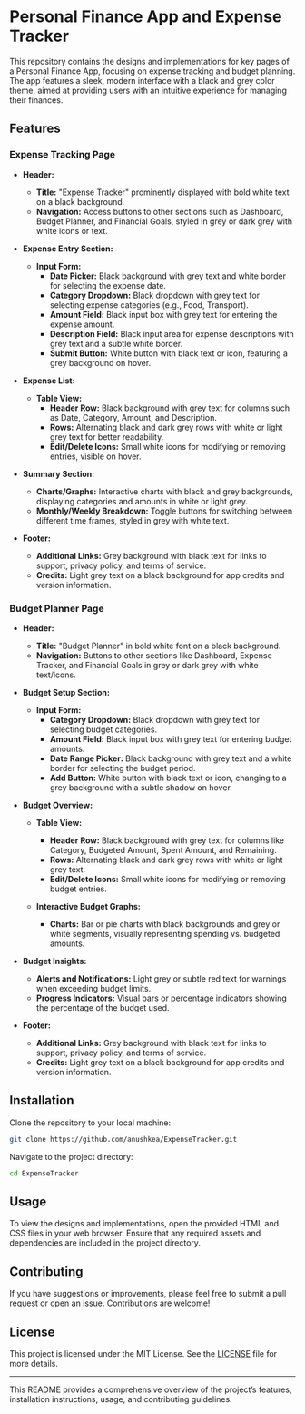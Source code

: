
# Personal Finance App and Expense Tracker

This repository contains the designs and implementations for key pages of a Personal Finance App, focusing on expense tracking and budget planning. The app features a sleek, modern interface with a black and grey color theme, aimed at providing users with an intuitive experience for managing their finances.

## Features

### Expense Tracking Page

- **Header:**
  - **Title:** "Expense Tracker" prominently displayed with bold white text on a black background.
  - **Navigation:** Access buttons to other sections such as Dashboard, Budget Planner, and Financial Goals, styled in grey or dark grey with white icons or text.

- **Expense Entry Section:**
  - **Input Form:**
    - **Date Picker:** Black background with grey text and white border for selecting the expense date.
    - **Category Dropdown:** Black dropdown with grey text for selecting expense categories (e.g., Food, Transport).
    - **Amount Field:** Black input box with grey text for entering the expense amount.
    - **Description Field:** Black input area for expense descriptions with grey text and a subtle white border.
    - **Submit Button:** White button with black text or icon, featuring a grey background on hover.

- **Expense List:**
  - **Table View:**
    - **Header Row:** Black background with grey text for columns such as Date, Category, Amount, and Description.
    - **Rows:** Alternating black and dark grey rows with white or light grey text for better readability.
    - **Edit/Delete Icons:** Small white icons for modifying or removing entries, visible on hover.

- **Summary Section:**
  - **Charts/Graphs:** Interactive charts with black and grey backgrounds, displaying categories and amounts in white or light grey.
  - **Monthly/Weekly Breakdown:** Toggle buttons for switching between different time frames, styled in grey with white text.

- **Footer:**
  - **Additional Links:** Grey background with black text for links to support, privacy policy, and terms of service.
  - **Credits:** Light grey text on a black background for app credits and version information.

### Budget Planner Page

- **Header:**
  - **Title:** "Budget Planner" in bold white font on a black background.
  - **Navigation:** Buttons to other sections like Dashboard, Expense Tracker, and Financial Goals in grey or dark grey with white text/icons.

- **Budget Setup Section:**
  - **Input Form:**
    - **Category Dropdown:** Black dropdown with grey text for selecting budget categories.
    - **Amount Field:** Black input box with grey text for entering budget amounts.
    - **Date Range Picker:** Black background with grey text and a white border for selecting the budget period.
    - **Add Button:** White button with black text or icon, changing to a grey background with a subtle shadow on hover.

- **Budget Overview:**
  - **Table View:**
    - **Header Row:** Black background with grey text for columns like Category, Budgeted Amount, Spent Amount, and Remaining.
    - **Rows:** Alternating black and dark grey rows with white or light grey text.
    - **Edit/Delete Icons:** Small white icons for modifying or removing budget entries.

  - **Interactive Budget Graphs:**
    - **Charts:** Bar or pie charts with black backgrounds and grey or white segments, visually representing spending vs. budgeted amounts.

- **Budget Insights:**
  - **Alerts and Notifications:** Light grey or subtle red text for warnings when exceeding budget limits.
  - **Progress Indicators:** Visual bars or percentage indicators showing the percentage of the budget used.

- **Footer:**
  - **Additional Links:** Grey background with black text for links to support, privacy policy, and terms of service.
  - **Credits:** Light grey text on a black background for app credits and version information.

## Installation

Clone the repository to your local machine:

```bash
git clone https://github.com/anushkea/ExpenseTracker.git
```

Navigate to the project directory:

```bash
cd ExpenseTracker
```

## Usage

To view the designs and implementations, open the provided HTML and CSS files in your web browser. Ensure that any required assets and dependencies are included in the project directory.

## Contributing

If you have suggestions or improvements, please feel free to submit a pull request or open an issue. Contributions are welcome!

## License

This project is licensed under the MIT License. See the [LICENSE](LICENSE) file for more details.

---

This README provides a comprehensive overview of the project’s features, installation instructions, usage, and contributing guidelines.
